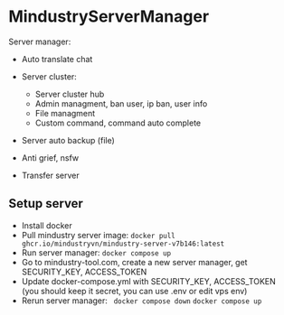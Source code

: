 # MindustryServerManager

Server manager:

-  Auto translate chat
-  Server cluster:

   -  Server cluster hub
   -  Admin managment, ban user, ip ban, user info
   -  File managment
   -  Custom command, command auto complete

-  Server auto backup (file)
-  Anti grief, nsfw
-  Transfer server

## Setup server

-  Install docker
-  Pull mindustry server image: `docker pull ghcr.io/mindustryvn/mindustry-server-v7b146:latest`
-  Run server manager: `docker compose up`
-  Go to mindustry-tool.com, create a new server manager, get SECURITY_KEY, ACCESS_TOKEN
-  Update docker-compose.yml with SECURITY_KEY, ACCESS_TOKEN (you should keep it secret, you can use .env or edit vps env)
-  Rerun server manager: ` docker compose down` `docker compose up`

